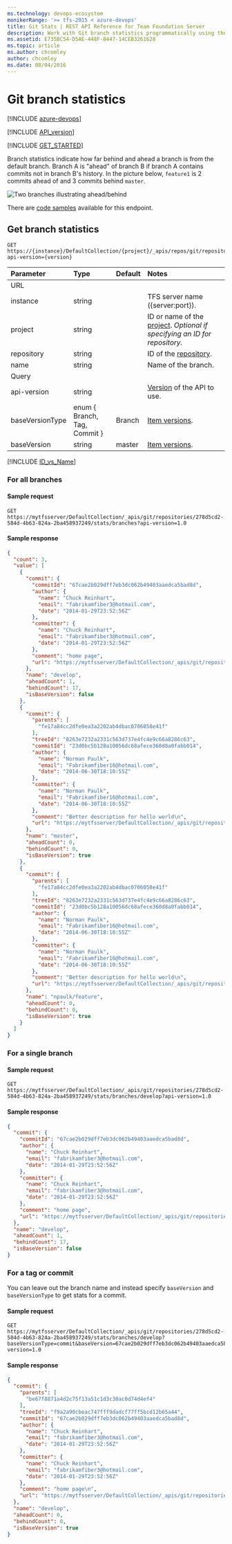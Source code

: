 ```yaml
---
ms.technology: devops-ecosystem
monikerRange: '>= tfs-2015 < azure-devops'
title: Git Stats | REST API Reference for Team Foundation Server
description: Work with Git branch statistics programmatically using the REST APIs for Team Foundation Server.
ms.assetid: E735BC54-D5AE-448F-8447-14CEB3261628
ms.topic: article
ms.author: chcomley
author: chcomley
ms.date: 08/04/2016
---
```


# Git branch statistics

[!INCLUDE [azure-devops](../_data/azure-devops-message.md)]

[!INCLUDE [API_version](../_data/version.md)]

[!INCLUDE [GET_STARTED](../_data/get-started.md)]

Branch statistics indicate how far behind and ahead a branch is from the default branch.
Branch A is "ahead" of branch B if branch A contains commits not in branch B's history.
In the picture below, `feature1` is 2 commits ahead of and 3 commits behind `master`.

![Two branches illustrating ahead/behind](./media/ahead-behind.png)

There are [code samples](https://github.com/microsoft/azure-devops-dotnet-samples/blob/master/ClientLibrary/Samples/Git/BranchStatsSample.cs) available for this endpoint.


## Get branch statistics

```no-highlight
GET https://{instance}/DefaultCollection/{project}/_apis/repos/git/repositories/{repository}/stats/branches[/{name}]?api-version={version}
```

| Parameter         | Type                         | Default | Notes
|:------------------|:-----------------------------|:--------|:----------------------------------------------------------------------------------------------------------------------------
| URL
| instance          | string                       |         | TFS server name ({server:port}).
| project           | string                       |         | ID or name of the [project](../tfs/projects.md). *Optional if specifying an ID for repository.*
| repository        | string                       |         | ID of the [repository](./repositories.md).
| name              | string                       |         | Name of the branch.
| Query
| api-version       | string                       |         | [Version](../../concepts/rest-api-versioning.md) of the API to use.
| baseVersionType   | enum { Branch, Tag, Commit } | Branch  | [Item versions](./items.md#getaspecificversion).
| baseVersion       | string                       | master  | [Item versions](./items.md#getaspecificversion).

[!INCLUDE [ID_vs_Name](_data/id_or_name.md)]

### For all branches 

#### Sample request

```
GET https://mytfsserver/DefaultCollection/_apis/git/repositories/278d5cd2-584d-4b63-824a-2ba458937249/stats/branches?api-version=1.0
```

#### Sample response

```json
{
  "count": 3,
  "value": [
    {
      "commit": {
        "commitId": "67cae2b029dff7eb3dc062b49403aaedca5bad8d",
        "author": {
          "name": "Chuck Reinhart",
          "email": "fabrikamfiber3@hotmail.com",
          "date": "2014-01-29T23:52:56Z"
        },
        "committer": {
          "name": "Chuck Reinhart",
          "email": "fabrikamfiber3@hotmail.com",
          "date": "2014-01-29T23:52:56Z"
        },
        "comment": "home page",
        "url": "https://mytfsserver/DefaultCollection/_apis/git/repositories/278d5cd2-584d-4b63-824a-2ba458937249/commits/67cae2b029dff7eb3dc062b49403aaedca5bad8d"
      },
      "name": "develop",
      "aheadCount": 1,
      "behindCount": 17,
      "isBaseVersion": false
    },
    {
      "commit": {
        "parents": [
          "fe17a84cc2dfe0ea3a2202ab4dbac0706058e41f"
        ],
        "treeId": "8263e7232a2331c563d737e4fc4e9c66a8286c63",
        "commitId": "23d0bc5b128a10056dc68afece360d8a0fabb014",
        "author": {
          "name": "Norman Paulk",
          "email": "Fabrikamfiber16@hotmail.com",
          "date": "2014-06-30T18:10:55Z"
        },
        "committer": {
          "name": "Norman Paulk",
          "email": "Fabrikamfiber16@hotmail.com",
          "date": "2014-06-30T18:10:55Z"
        },
        "comment": "Better description for hello world\n",
        "url": "https://mytfsserver/DefaultCollection/_apis/git/repositories/278d5cd2-584d-4b63-824a-2ba458937249/commits/23d0bc5b128a10056dc68afece360d8a0fabb014"
      },
      "name": "master",
      "aheadCount": 0,
      "behindCount": 0,
      "isBaseVersion": true
    },
    {
      "commit": {
        "parents": [
          "fe17a84cc2dfe0ea3a2202ab4dbac0706058e41f"
        ],
        "treeId": "8263e7232a2331c563d737e4fc4e9c66a8286c63",
        "commitId": "23d0bc5b128a10056dc68afece360d8a0fabb014",
        "author": {
          "name": "Norman Paulk",
          "email": "Fabrikamfiber16@hotmail.com",
          "date": "2014-06-30T18:10:55Z"
        },
        "committer": {
          "name": "Norman Paulk",
          "email": "Fabrikamfiber16@hotmail.com",
          "date": "2014-06-30T18:10:55Z"
        },
        "comment": "Better description for hello world\n",
        "url": "https://mytfsserver/DefaultCollection/_apis/git/repositories/278d5cd2-584d-4b63-824a-2ba458937249/commits/23d0bc5b128a10056dc68afece360d8a0fabb014"
      },
      "name": "npaulk/feature",
      "aheadCount": 0,
      "behindCount": 0,
      "isBaseVersion": true
    }
  ]
}
```


### For a single branch

#### Sample request

```
GET https://mytfsserver/DefaultCollection/_apis/git/repositories/278d5cd2-584d-4b63-824a-2ba458937249/stats/branches/develop?api-version=1.0
```

#### Sample response

```json
{
  "commit": {
    "commitId": "67cae2b029dff7eb3dc062b49403aaedca5bad8d",
    "author": {
      "name": "Chuck Reinhart",
      "email": "fabrikamfiber3@hotmail.com",
      "date": "2014-01-29T23:52:56Z"
    },
    "committer": {
      "name": "Chuck Reinhart",
      "email": "fabrikamfiber3@hotmail.com",
      "date": "2014-01-29T23:52:56Z"
    },
    "comment": "home page",
    "url": "https://mytfsserver/DefaultCollection/_apis/git/repositories/278d5cd2-584d-4b63-824a-2ba458937249/commits/67cae2b029dff7eb3dc062b49403aaedca5bad8d"
  },
  "name": "develop",
  "aheadCount": 1,
  "behindCount": 17,
  "isBaseVersion": false
}
```


### For a tag or commit

You can leave out the branch name and instead specify `baseVersion` and `baseVersionType` to get stats for a commit.

#### Sample request

```
GET https://mytfsserver/DefaultCollection/_apis/git/repositories/278d5cd2-584d-4b63-824a-2ba458937249/stats/branches/develop?baseVersionType=commit&baseVersion=67cae2b029dff7eb3dc062b49403aaedca5bad8d&api-version=1.0
```

#### Sample response

```json
{
  "commit": {
    "parents": [
      "be67f8871a4d2c75f13a51c1d3c30ac0d74d4ef4"
    ],
    "treeId": "f9a2a90cbeac747fff9dadcf77ff5bcd12b65a44",
    "commitId": "67cae2b029dff7eb3dc062b49403aaedca5bad8d",
    "author": {
      "name": "Chuck Reinhart",
      "email": "fabrikamfiber3@hotmail.com",
      "date": "2014-01-29T23:52:56Z"
    },
    "committer": {
      "name": "Chuck Reinhart",
      "email": "fabrikamfiber3@hotmail.com",
      "date": "2014-01-29T23:52:56Z"
    },
    "comment": "home page\n",
    "url": "https://mytfsserver/DefaultCollection/_apis/git/repositories/278d5cd2-584d-4b63-824a-2ba458937249/commits/67cae2b029dff7eb3dc062b49403aaedca5bad8d"
  },
  "name": "develop",
  "aheadCount": 0,
  "behindCount": 0,
  "isBaseVersion": true
}
```





